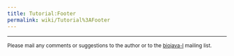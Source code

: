 ```yaml
---
title: Tutorial:Footer
permalink: wiki/Tutorial%3AFooter
---
```


------------------------------------------------------------------------

<small>Please mail any comments or suggestions to the author or to the
[biojava-l](mailto:biojava-l@biojava.org) mailing list.</small>
